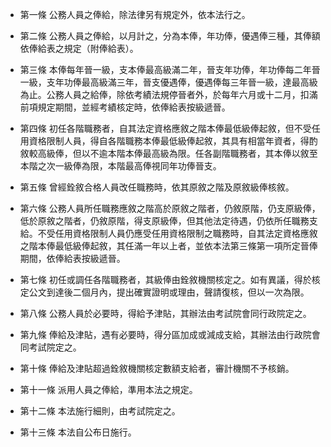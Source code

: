 * 第一條 公務人員之俸給，除法律另有規定外，依本法行之。

* 第二條 公務人員之俸給，以月計之，分為本俸，年功俸，優遇俸三種，其俸額依俸給表之規定（附俸給表）。

* 第三條 本俸每年晉一級，支本俸最高級滿二年，晉支年功俸，年功俸每二年晉一級，支年功俸最高級滿三年，晉支優遇俸，優遇俸每三年晉一級，達最高級為止。公務人員之給俸，除依考績法規停晉者外，於每年六月或十二月，扣滿前項規定期間，並經考績核定時，依俸給表按級遞晉。

* 第四條 初任各階職務者，自其法定資格應敘之階本俸最低級俸起敘，但不受任用資格限制人員，得自各階職務本俸最低級俸起敘，其具有相當年資者，得酌敘較高級俸，但以不逾本階本俸最高級為限。任各副階職務者，其本俸以敘至本階之次一級俸為限，本階最高俸視同年功俸晉支。

* 第五條 曾經銓敘合格人員改任職務時，依其原敘之階及原敘級俸核敘。

* 第六條 公務人員所任職務應敘之階高於原敘之階者，仍敘原階，仍支原級俸，低於原敘之階者，仍敘原階，得支原級俸，但其他法定待遇，仍依所任職務支給。不受任用資格限制人員仍應受任用資格限制之職務時，自其法定資格應敘之階本俸最低級俸起敘，其任滿一年以上者，並依本法第三條第一項所定晉俸期間，依俸給表按級遞晉。

* 第七條 初任或調任各階職務者，其級俸由銓敘機關核定之。如有異議，得於核定公文到達後二個月內，提出確實證明或理由，聲請復核，但以一次為限。

* 第八條 公務人員於必要時，得給予津貼，其辦法由考試院會同行政院定之。

* 第九條 俸給及津貼，遇有必要時，得分區加成或減成支給，其辦法由行政院會同考試院定之。

* 第十條 俸給及津貼超過銓敘機關核定數額支給者，審計機關不予核銷。

* 第十一條 派用人員之俸給，準用本法之規定。

* 第十二條 本法施行細則，由考試院定之。

* 第十三條 本法自公布日施行。

